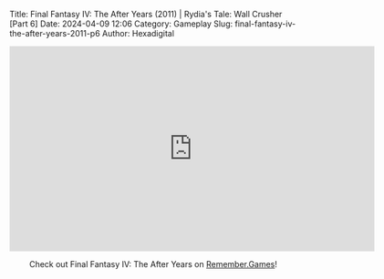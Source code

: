 Title: Final Fantasy IV: The After Years (2011) | Rydia's Tale: Wall Crusher [Part 6]
Date: 2024-04-09 12:06
Category: Gameplay
Slug: final-fantasy-iv-the-after-years-2011-p6
Author: Hexadigital

<center><iframe src="https://www.youtube.com/embed/wX-0XVLZoRE?feature=oembed" allow="accelerometer; autoplay; encrypted-media; gyroscope; picture-in-picture" width="640" height="360" frameborder="0"></iframe>

Check out Final Fantasy IV: The After Years on [Remember.Games](https://remember.games/game/7757/final-fantasy-iv-the-complete-collection/)!</center>
